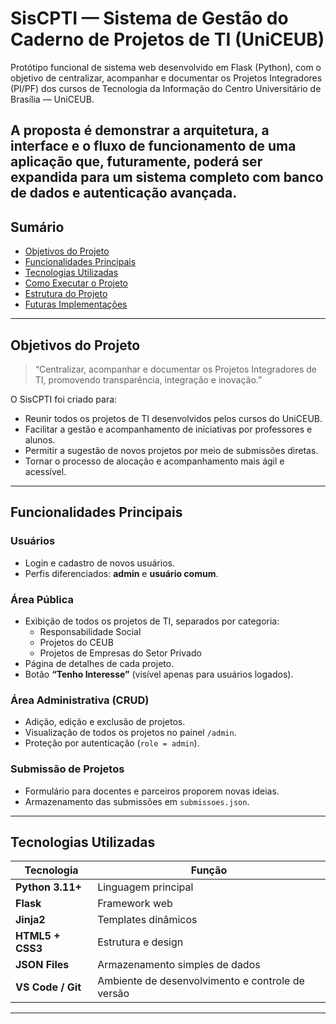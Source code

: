 # SisCPTI — Sistema de Gestão do Caderno de Projetos de TI (UniCEUB)

Protótipo funcional de sistema web desenvolvido em Flask (Python), com o objetivo de centralizar, acompanhar e documentar os Projetos Integradores (PI/PF) dos cursos de Tecnologia da Informação do Centro Universitário de Brasília — UniCEUB.

A proposta é demonstrar a arquitetura, a interface e o fluxo de funcionamento de uma aplicação que, futuramente, poderá ser expandida para um sistema completo com banco de dados e autenticação avançada.
---

## **Sumário**
- [Objetivos do Projeto](#-objetivos-do-projeto)
- [Funcionalidades Principais](#-funcionalidades-principais)
- [Tecnologias Utilizadas](#-tecnologias-utilizadas)
- [Como Executar o Projeto](#-como-executar-o-projeto)
- [Estrutura do Projeto](#-estrutura-do-projeto)
- [Futuras Implementações](#-futuras-implementações)

---

##  **Objetivos do Projeto**

> “Centralizar, acompanhar e documentar os Projetos Integradores de TI, promovendo transparência, integração e inovação.”

O SisCPTI foi criado para:
- Reunir todos os projetos de TI desenvolvidos pelos cursos do UniCEUB.
- Facilitar a gestão e acompanhamento de iniciativas por professores e alunos.
- Permitir a sugestão de novos projetos por meio de submissões diretas.
- Tornar o processo de alocação e acompanhamento mais ágil e acessível.

---

## **Funcionalidades Principais**

### **Usuários**
- Login e cadastro de novos usuários.
- Perfis diferenciados: **admin** e **usuário comum**.

### **Área Pública**
- Exibição de todos os projetos de TI, separados por categoria:
  - Responsabilidade Social
  - Projetos do CEUB
  - Projetos de Empresas do Setor Privado
- Página de detalhes de cada projeto.
- Botão **“Tenho Interesse”** (visível apenas para usuários logados).

### **Área Administrativa (CRUD)**
- Adição, edição e exclusão de projetos.
- Visualização de todos os projetos no painel `/admin`.
- Proteção por autenticação (`role = admin`).

### **Submissão de Projetos**
- Formulário para docentes e parceiros proporem novas ideias.
- Armazenamento das submissões em `submissoes.json`.

---

## **Tecnologias Utilizadas**

| Tecnologia | Função |
|-------------|--------|
| **Python 3.11+** | Linguagem principal |
| **Flask** | Framework web |
| **Jinja2** | Templates dinâmicos |
| **HTML5 + CSS3** | Estrutura e design |
| **JSON Files** | Armazenamento simples de dados |
| **VS Code / Git** | Ambiente de desenvolvimento e controle de versão |

---
